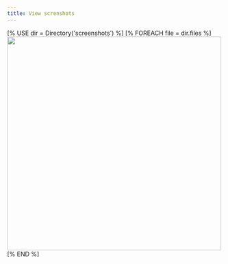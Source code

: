 ```yaml
---
title: View screnshots
---
```

<div class="uk-flex uk-flex-around">
  <div class="uk-child-width-1-3@m" uk-lightbox="animation: fade">
    [% USE dir = Directory('screenshots') %]
    [% FOREACH file = dir.files %]
        <a href="screenshots/[% file.name %]" caption="[% file.name.substr(0,-4) %]">
          <img src="screenshots/[% file.name %]" width="500">
        </a>
    [% END %]
  </div>
</div>

